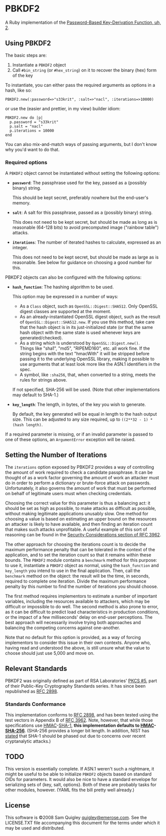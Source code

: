 # PBKDF2 #

A Ruby implementation of the [Password-Based Key-Derivation Function, uh,
2][PBKDF2].

## Using PBKDF2 ##

The basic steps are: 

1. Instantiate a `PBKDF2` object 
2. Call `#bin_string` (or `#hex_string`) on it to recover the binary (hex) form of the key

To instantiate, you can either pass the required arguments as options in a
hash, like so:

    PBKDF2.new(:password=>"s33krit", :salt=>"nacl", :iterations=>10000)

or use the (easier and prettier, in my view) builder idiom:

    PBKDF2.new do |p| 
      p.password = "s33krit"
      p.salt = "nacl"
      p.iterations = 10000
    end

You can also mix-and-match ways of passing arguments, but I don't know why
you'd want to do that.

### Required options ###

A `PBKDF2` object cannot be instantiated without setting the following options:

* **`password`**: The passphrase used for the key, passed as a (possibly
  binary) string.

  This should be kept secret, preferably nowhere but the end-user's memory.

* **`salt`**: A salt for this passphrase, passed as a (possibly binary)
  string.

  This does not need to be kept secret, but should be made as long as is
  reasonable (64-128 bits) to avoid precomputed image ("rainbow table")
  attacks.

* **`iterations`**: The number of iterated hashes to calculate, expressed as
  an integer.

  This does not need to be kept secret, but should be made as large as is
  reasonable.  See below for guidance on choosing a good number for this.

PBKDF2 objects can also be configured with the following options:

* **`hash_function`**: The hashing algorithm to be used.  

  This option may be expressed in a number of ways:
    * As a `Class` object, such as `OpenSSL::Digest::SHA512`. Only OpenSSL
      digest classes are supported at the moment.
    * As an already-instantiated OpenSSL digest object, such as the result of
      `OpenSSL::Digest::SHA512.new`. If you use this method, take care that
      the hash object is in its just-initialized state (or that the same hash
      object with the same state is used whenever keys are generated/checked).
    * As a string which is understood by `OpenSSL::Digest.new()`.  
      Things like "sha1", "md5", "RIPEMD160", etc. all work fine.  If the
      string begins with the text "hmacWith" it will be stripped before
      passing it to the underlying OpenSSL library, making it possible to use
      arguments that at least look more like the ASN.1 identifiers in the
      spec.
    * A symbol, like `:sha256`, that, when converted to a string, meets the
      rules for strings above.

  If not specified, SHA-256 will be used.  (Note that other implementations
  may default to SHA-1.)

* **`key_length`**: The length, in bytes, of the key you wish to generate.

  By default, the key generated will be equal in length to the hash output
  size. This can be adjusted to any size required, up to `((2**32 - 1) * (hash
  length)`.

If a required parameter is missing, or if an invalid parameter is passed to one of these options, an `ArgumentError` exception will be raised.

## Setting the Number of Iterations ##

The `iterations` option exposed by PBKDF2 provides a way of controlling the 
amount of work required to check a candidate passphrase.  It can be thought of
as a work factor governing the amount of work an attacker must do in order to
perform a dictionary or brute-force attack on passwords.  Unfortunately, it
also governs the amount of work that must be performed on behalf of legitimate
users must when checking credentials.

Choosing the correct value for this parameter is thus a balancing act: it
should be set as high as possible, to make attacks as difficult as possible,
without making legitimate applications unusably slow.  One method for choosing
a value is based on estimating an upper bound on the resources an attacker is
likely to have available, and then finding an iteration count that makes such
attacks unprofitable.  A useful example of this sort of reasoning can be found
in the [Security Considerations section of RFC 3962][ITERS].

The other approach for choosing the iterations count is to decide the maximum
performance penalty that can be tolerated in the context of the application,
and to set the iteration count so that it remains within these bounds.  The
`PBKDF2` module contains a `benchmark` method for this purpose: to use it,
instantiate a `PBKDF2` object as normal, using the `hash_function` and
`key_length` you intend to use in the final application.  Then, call the
`benchmark` method on the object: the result will be the time, in seconds,
required to complete one iteration.  Divide the maximum performance penalty
by this number to find the number of iterations you should choose.

The first method requires implementors to estimate a number of important
variables, including the resources available to attackers, which may be
difficult or impossible to do well.  The second method is also prone to error,
as it can be difficult to predict load characteristics in production
conditions, or the impact of a few milliseconds' delay on end-user
perceptions.  The best approach will necessarily involve trying both
approaches and balancing the competing concerns against one-another.

Note that no default for this option is provided, as a way of forcing 
implementors to consider this issue in their own contexts. Anyone who, having
read and understood the above, is still unsure what the value to choose should
just use 5,000 and move on.

## Relevant Standards ##

PBKDF2 was originally defined as part of RSA Laboratories' [PKCS #5][PKCS],
part of their Public-Key Cryptography Standards series. It has since been
republished as [RFC 2898][RFC].

### Standards Conformance ###

This implementation conforms to [RFC 2898][RFC], and has been tested using the
test vectors in Appendix B of [RFC 3962][3962]. Note, however, that while
those specifications use [HMAC][HMAC]-[SHA-1][SHA1], **this implementation
defaults to [HMAC][HMAC]-[SHA-256][SHA1]**. (SHA-256 provides a longer bit
length. In addition, NIST has [stated][NIST] that SHA-1 should be phased out
due to concerns over recent cryptanalytic attacks.)

## TODO ##

This version is essentially complete.  If ASN.1 weren't such a nightmare, it 
might be useful to be able to initialize `PBKDF2` objects based on standard
OIDs for parameters.  It would also be nice to have a standard envelope for 
serializing sets of {key, salt, options}.  Both of these are probably tasks
for other modules, however.  (YAML fits the bill pretty well already.)

## License ##

This software is ©2008 Sam Quigley <quigley@emerose.com>.  See the
LICENSE.TXT file accompanying this document for the terms under which it may
be used and distributed.

[PBKDF2]: http://en.wikipedia.org/wiki/PBKDF2 "Wikipedia: PBKDF2"
[PKCS]: http://www.rsa.com/rsalabs/node.asp?id=2127 "PKCS #5"
[RFC]: http://tools.ietf.org/html/rfc2898 "RFC 2898"
[3962]: http://tools.ietf.org/html/rfc3962 "RFC 3962"
[SHA1]: http://en.wikipedia.org/wiki/SHA-1 "Wikipedia: SHA-1"
[HMAC]: http://tools.ietf.org/html/rfc2104 "RFC 2104"
[ITERS]: http://tools.ietf.org/html/rfc3962#page-6 "RFC 3962: Section 8"
[NIST]: http://csrc.nist.gov/groups/ST/hash/statement.html "NIST Comments on Cryptanalytic Attacks on SHA-1"
